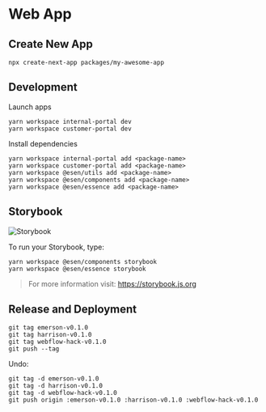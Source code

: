 # Web App

## Create New App

```
npx create-next-app packages/my-awesome-app
```

## Development

Launch apps

```
yarn workspace internal-portal dev
yarn workspace customer-portal dev
```

Install dependencies

```
yarn workspace internal-portal add <package-name>
yarn workspace customer-portal add <package-name>
yarn workspace @esen/utils add <package-name>
yarn workspace @esen/components add <package-name>
yarn workspace @esen/essence add <package-name>
```

## Storybook

![Storybook](https://cdn.jsdelivr.net/gh/storybookjs/brand@main/badge/badge-storybook.svg)

To run your Storybook, type:

```
yarn workspace @esen/components storybook
yarn workspace @esen/essence storybook
```

> For more information visit: https://storybook.js.org

## Release and Deployment

```
git tag emerson-v0.1.0
git tag harrison-v0.1.0
git tag webflow-hack-v0.1.0
git push --tag
```

Undo:

```
git tag -d emerson-v0.1.0
git tag -d harrison-v0.1.0
git tag -d webflow-hack-v0.1.0
git push origin :emerson-v0.1.0 :harrison-v0.1.0 :webflow-hack-v0.1.0
```
